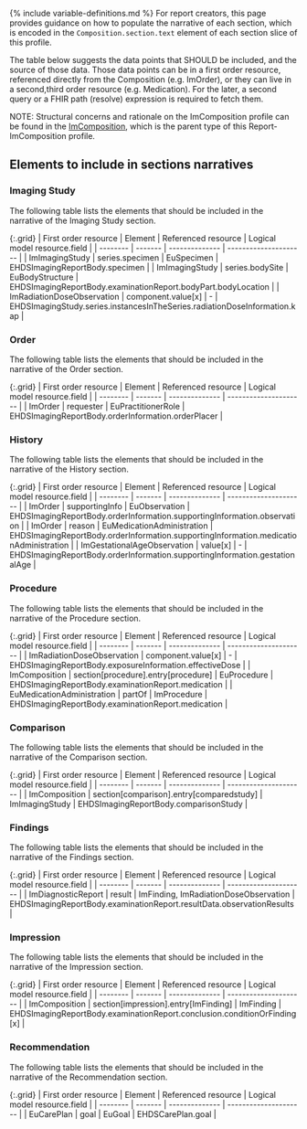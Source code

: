 {% include variable-definitions.md %}
For report creators, this page provides guidance on how to populate the narrative of each section, which is encoded in the `Composition.section.text` element of each section slice of this profile.

The table below suggests the data points that SHOULD be included, and the source of those data. Those data points can be in a first order resource, referenced directly from the Composition (e.g. ImOrder), or they can live in a second,third order resource (e.g. Medication). For the later, a second query or a FHIR path (resolve) expression is required to fetch them.

NOTE: Structural concerns and rationale on the ImComposition profile can be found in the [ImComposition](StructureDefinition-ImComposition.html), which is the parent type of this Report-ImComposition profile.

## Elements to include in sections narratives

### Imaging Study

The following table lists the elements that should be included in the narrative of the Imaging Study section.

{:.grid}
| First order resource | Element | Referenced resource | Logical model resource.field |
| -------- | ------- | -------------- | --------------------- |
| ImImagingStudy | series.specimen | EuSpecimen | EHDSImagingReportBody.specimen |
| ImImagingStudy | series.bodySite | EuBodyStructure | EHDSImagingReportBody.examinationReport.bodyPart.bodyLocation |
| ImRadiationDoseObservation | component.value[x] | - | EHDSImagingStudy.series.instancesInTheSeries.radiationDoseInformation.kap |

### Order

The following table lists the elements that should be included in the narrative of the Order section.

{:.grid}
| First order resource | Element | Referenced resource | Logical model resource.field |
| -------- | ------- | -------------- | --------------------- |
| ImOrder | requester | EuPractitionerRole | EHDSImagingReportBody.orderInformation.orderPlacer |

### History

The following table lists the elements that should be included in the narrative of the History section.

{:.grid}
| First order resource | Element | Referenced resource | Logical model resource.field |
| -------- | ------- | -------------- | --------------------- |
| ImOrder | supportingInfo | EuObservation | EHDSImagingReportBody.orderInformation.supportingInformation.observation |
| ImOrder | reason | EuMedicationAdministration | EHDSImagingReportBody.orderInformation.supportingInformation.medicationAdministration |
| ImGestationalAgeObservation | value[x] | - | EHDSImagingReportBody.orderInformation.supportingInformation.gestationalAge |

### Procedure

The following table lists the elements that should be included in the narrative of the Procedure section.

{:.grid}
| First order resource | Element | Referenced resource | Logical model resource.field |
| -------- | ------- | -------------- | --------------------- |
| ImRadiationDoseObservation | component.value[x] | - | EHDSImagingReportBody.exposureInformation.effectiveDose |
| ImComposition | section[procedure].entry[procedure] | EuProcedure | EHDSImagingReportBody.examinationReport.medication |
| EuMedicationAdministration | partOf | ImProcedure | EHDSImagingReportBody.examinationReport.medication |

### Comparison

The following table lists the elements that should be included in the narrative of the Comparison section.

{:.grid}
| First order resource | Element | Referenced resource | Logical model resource.field |
| -------- | ------- | -------------- | --------------------- |
| ImComposition | section[comparison].entry[comparedstudy] | ImImagingStudy | EHDSImagingReportBody.comparisonStudy |

### Findings

The following table lists the elements that should be included in the narrative of the Findings section.

{:.grid}
| First order resource | Element | Referenced resource | Logical model resource.field |
| -------- | ------- | -------------- | --------------------- |
| ImDiagnosticReport | result | ImFinding, ImRadiationDoseObservation | EHDSImagingReportBody.examinationReport.resultData.observationResults |

### Impression

The following table lists the elements that should be included in the narrative of the Impression section.

{:.grid}
| First order resource | Element | Referenced resource | Logical model resource.field |
| -------- | ------- | -------------- | --------------------- |
| ImComposition | section[impression].entry[ImFinding] | ImFinding | EHDSImagingReportBody.examinationReport.conclusion.conditionOrFinding[x] |

### Recommendation

The following table lists the elements that should be included in the narrative of the Recommendation section.

{:.grid}
| First order resource | Element | Referenced resource | Logical model resource.field |
| -------- | ------- | -------------- | --------------------- |
| EuCarePlan | goal | EuGoal | EHDSCarePlan.goal |


